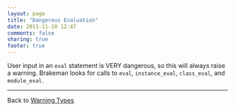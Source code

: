 ```yaml
---
layout: page
title: "Dangerous Evaluation"
date: 2011-11-10 12:47
comments: false
sharing: true
footer: true
---
```


User input in an `eval` statement is VERY dangerous, so this will always raise a warning. Brakeman looks for calls to `eval`, `instance_eval`, `class_eval`, and `module_eval`.

---
Back to [Warning Types](/docs/warning_types)
